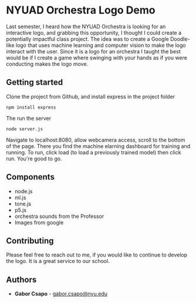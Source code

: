 # NYUAD Orchestra Logo Demo

Last semester, I heard how the NYUAD Orchestra is looking for an interactive logo, and grabbing this opportunity, I thought I could create a potentially impactful class project. The idea was to create a Google Doodle-like logo that uses machine learning and computer vision to make the logo interact with the user. Since it is a logo for an orchestra I taught the best would be if I create a game where swinging with your hands as if you were conducting makes the logo move. 

## Getting started

Clone the project from Github, and install express in the project folder

```
npm install express
```

The run the server

```
node server.js
```

Navigate to localhost:8080, allow webcamera access, scroll to the bottom of the page. There you find the machine elarning dashboard for training and running. To run, click load (to load a previously trained model) then click run. You're good to go.

## Components 
* node.js
* ml.js
* tone.js
* p5.js
* orchestra sounds from the Professor
* Images from google

## Contributing

Please feel free to reach out to me, if you would like to continue to develop the logo. It is a great service to our school.


## Authors

* **Gabor Csapo** - gabor.csapo@nyu.edu